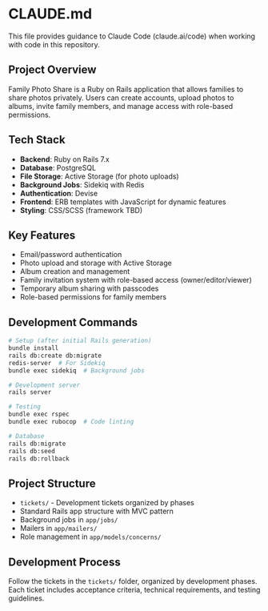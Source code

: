 # CLAUDE.md

This file provides guidance to Claude Code (claude.ai/code) when working with code in this repository.

## Project Overview

Family Photo Share is a Ruby on Rails application that allows families to share photos privately. Users can create accounts, upload photos to albums, invite family members, and manage access with role-based permissions.

## Tech Stack

- **Backend**: Ruby on Rails 7.x
- **Database**: PostgreSQL
- **File Storage**: Active Storage (for photo uploads)
- **Background Jobs**: Sidekiq with Redis
- **Authentication**: Devise
- **Frontend**: ERB templates with JavaScript for dynamic features
- **Styling**: CSS/SCSS (framework TBD)

## Key Features

- Email/password authentication
- Photo upload and storage with Active Storage
- Album creation and management
- Family invitation system with role-based access (owner/editor/viewer)
- Temporary album sharing with passcodes
- Role-based permissions for family members

## Development Commands

```bash
# Setup (after initial Rails generation)
bundle install
rails db:create db:migrate
redis-server  # For Sidekiq
bundle exec sidekiq  # Background jobs

# Development server
rails server

# Testing
bundle exec rspec
bundle exec rubocop  # Code linting

# Database
rails db:migrate
rails db:seed
rails db:rollback
```

## Project Structure

- `tickets/` - Development tickets organized by phases
- Standard Rails app structure with MVC pattern
- Background jobs in `app/jobs/`
- Mailers in `app/mailers/`
- Role management in `app/models/concerns/`

## Development Process

Follow the tickets in the `tickets/` folder, organized by development phases. Each ticket includes acceptance criteria, technical requirements, and testing guidelines.
